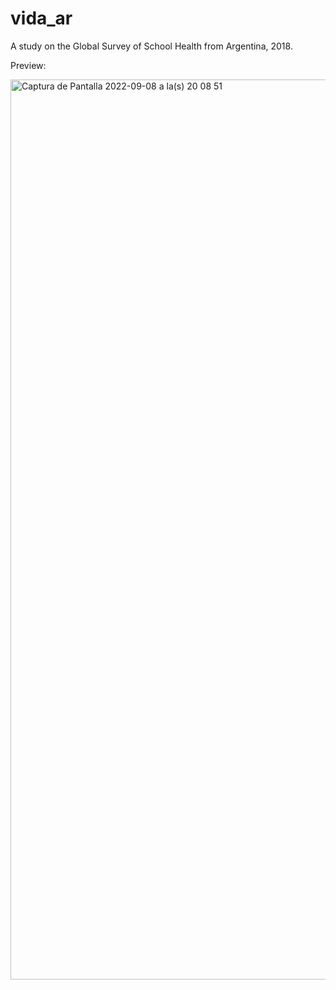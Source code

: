 # vida_ar
A study on the Global Survey of School Health from Argentina, 2018.

Preview:

<img width="1440" alt="Captura de Pantalla 2022-09-08 a la(s) 20 08 51" src="https://user-images.githubusercontent.com/94084266/189241273-c8aa6f5e-926b-4d4d-b0bd-f482e4d4f449.png">
